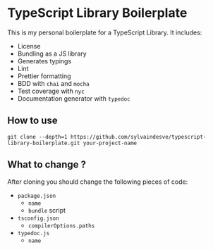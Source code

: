 # TypeScript Library Boilerplate

This is my personal boilerplate for a TypeScript Library. It includes:
* License
* Bundling as a JS library
* Generates typings
* Lint
* Prettier formatting
* BDD with `chai` and `mocha`
* Test coverage with  `nyc`
* Documentation generator with `typedoc`

## How to use

`git clone --depth=1 https://github.com/sylvaindesve/typescript-library-boilerplate.git your-project-name`

## What to change ?

After cloning you should change the following pieces of code:

* `package.json`
  - `name`
  - `bundle` script
* `tsconfig.json`
  - `compilerOptions.paths`
* `typedoc.js`
  - `name`
